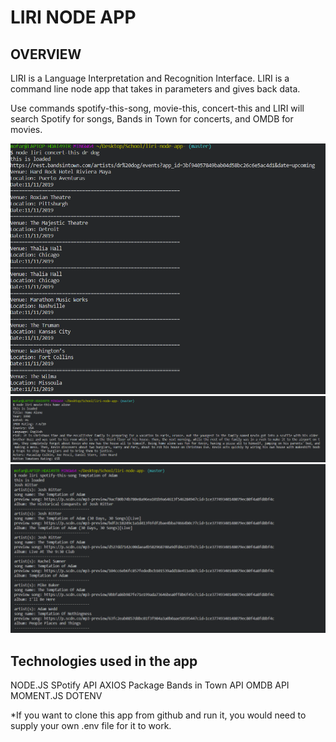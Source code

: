 # LIRI NODE APP

## OVERVIEW

LIRI is a Language Interpretation and Recognition Interface. LIRI is a command line node app that takes in parameters and gives back data.

Use commands spotify-this-song, movie-this, concert-this and LIRI will search Spotify for songs, Bands in Town for concerts, and OMDB for movies.

![Concert-this](https://github.com/mofarril/liri-node-app-/blob/master/screenshots/concert-this.PNG)
![Movie-this](https://github.com/mofarril/liri-node-app-/blob/master/screenshots/movie-this.PNG)
![spotify-this-song](https://github.com/mofarril/liri-node-app-/blob/master/screenshots/spotify-this.PNG)


## Technologies used in the app

NODE.JS
SPotify API
AXIOS Package
Bands in Town API
OMDB API
MOMENT.JS
DOTENV

*If you want to clone this app from github and run it, you would need to supply your own .env file for it to work.
